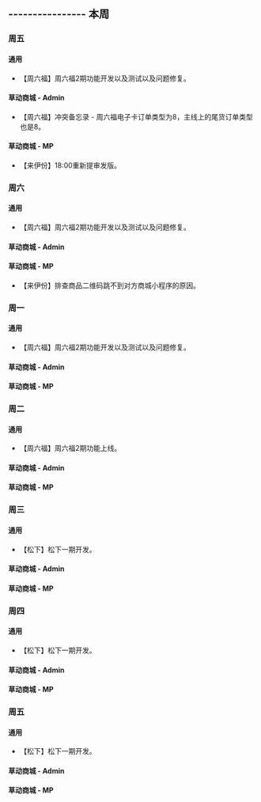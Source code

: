 ## ---------------- 本周

### 周五
#### 通用
* 【周六福】周六福2期功能开发以及测试以及问题修复。
#### 草动商城 - Admin
* 【周六福】冲突备忘录 - 周六福电子卡订单类型为8，主线上的尾货订单类型也是8。
#### 草动商城 - MP
* 【来伊份】18:00重新提审发版。

### 周六
#### 通用
* 【周六福】周六福2期功能开发以及测试以及问题修复。
#### 草动商城 - Admin
#### 草动商城 - MP
* 【来伊份】排查商品二维码跳不到对方商城小程序的原因。

### 周一
#### 通用
* 【周六福】周六福2期功能开发以及测试以及问题修复。
#### 草动商城 - Admin
#### 草动商城 - MP

### 周二
#### 通用
* 【周六福】周六福2期功能上线。
#### 草动商城 - Admin
#### 草动商城 - MP

### 周三
#### 通用
* 【松下】松下一期开发。
#### 草动商城 - Admin
#### 草动商城 - MP

### 周四
#### 通用
* 【松下】松下一期开发。
#### 草动商城 - Admin
#### 草动商城 - MP

### 周五
#### 通用
* 【松下】松下一期开发。
#### 草动商城 - Admin
#### 草动商城 - MP
